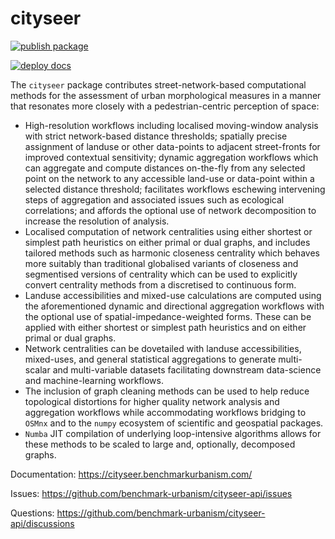 # cityseer

[![publish package](https://github.com/benchmark-urbanism/cityseer-api/actions/workflows/publish_package.yml/badge.svg)](https://github.com/benchmark-urbanism/cityseer-api/actions/workflows/publish_package.yml)

[![deploy docs](https://github.com/benchmark-urbanism/cityseer-api/actions/workflows/firebase-hosting-merge.yml/badge.svg)](https://github.com/benchmark-urbanism/cityseer-api/actions/workflows/firebase-hosting-merge.yml)

The `cityseer` package contributes street-network-based computational methods for the assessment of urban morphological measures in a manner that resonates more closely with a pedestrian-centric perception of space:

- High-resolution workflows including localised moving-window analysis with strict network-based distance thresholds; spatially precise assignment of landuse or other data-points to adjacent street-fronts for improved contextual sensitivity; dynamic aggregation workflows which can aggregate and compute distances on-the-fly from any selected point on the network to any accessible land-use or data-point within a selected distance threshold; facilitates workflows eschewing intervening steps of aggregation and associated issues such as ecological correlations; and affords the optional use of network decomposition to increase the resolution of analysis.
- Localised computation of network centralities using either shortest or simplest path heuristics on either primal or dual graphs, and includes tailored methods such as harmonic closeness centrality which behaves more suitably than traditional globalised variants of closeness and segmentised versions of centrality which can be used to explicitly convert centrality methods from a discretised to continuous form.
- Landuse accessibilities and mixed-use calculations are computed using the aforementioned dynamic and directional aggregation workflows with the optional use of spatial-impedance-weighted forms. These can be applied with either shortest or simplest path heuristics and on either primal or dual graphs.
- Network centralities can be dovetailed with landuse accessibilities, mixed-uses, and general statistical aggregations to generate multi-scalar and multi-variable datasets facilitating downstream data-science and machine-learning workflows.
- The inclusion of graph cleaning methods can be used to help reduce topological distortions for higher quality network analysis and aggregation workflows while accommodating workflows bridging to `OSMnx` and to the `numpy` ecosystem of scientific and geospatial packages.
- `Numba` JIT compilation of underlying loop-intensive algorithms allows for these methods to be scaled to large and, optionally, decomposed graphs.

Documentation: <https://cityseer.benchmarkurbanism.com/>

Issues: <https://github.com/benchmark-urbanism/cityseer-api/issues>

Questions: <https://github.com/benchmark-urbanism/cityseer-api/discussions>
